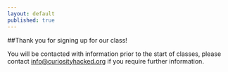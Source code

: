 ```yaml
---
layout: default
published: true
---
```


##Thank you for signing up for our class!

You will be contacted with information prior to the start of classes, please contact info@curiosityhacked.org if you require further information.
